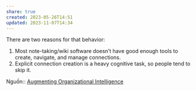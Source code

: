 ```yaml
---
share: true
created: 2023-05-26T14:51
updated: 2023-11-07T14:34
---
```

There are two reasons for that behavior:

1.  Most note-taking/wiki software doesn’t have good enough tools to create, navigate, and manage connections.
2.  Explicit connection creation is a heavy cognitive task, so people tend to skip it.

Nguồn:: [Augmenting Organizational Intelligence](https://fibery.io/blog/augmenting-organizational-intelligence/)
